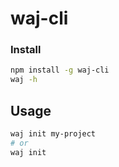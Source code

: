 # waj-cli

### Install
```bash
npm install -g waj-cli
waj -h
```
## Usage
```bash
waj init my-project
# or
waj init
```
